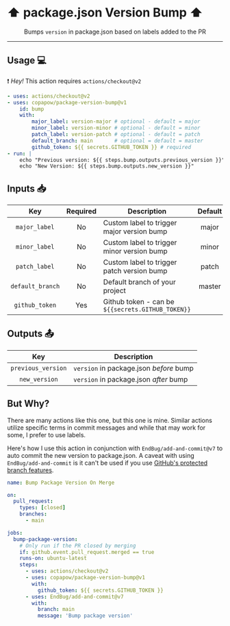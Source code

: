 # :arrow_up: package.json Version Bump :arrow_up:

<p align="center">Bumps <code>version</code> in package.json based on labels added to the PR</p>

---

## Usage :computer:

:exclamation: *Hey!* This action requires `actions/checkout@v2`

```yaml
- uses: actions/checkout@v2
- uses: copapow/package-version-bump@v1
    id: bump
    with:
        major_label: version-major # optional - default = major
        minor_label: version-minor # optional - default = minor
        patch_label: version-patch # optional - default = patch
        default_branch: main       # optional = default = master
        github_token: ${{ secrets.GITHUB_TOKEN }} # required
- run: |
    echo "Previous version: ${{ steps.bump.outputs.previous_version }}"
    echo "New Version: ${{ steps.bump.outputs.new_version }}"
```

## Inputs :inbox_tray:


|Key|Required|Description|Default|
|:-:|:-:|-|:-:|
|`major_label`  | No  | Custom label to trigger major version bump      | major |
|`minor_label`  | No  | Custom label to trigger minor version bump      | minor |
|`patch_label`  | No  | Custom label to trigger patch version bump      | patch |
|`default_branch`  | No  | Default branch of your project  | master |
|`github_token` | Yes | Github token - can be `${{secrets.GITHUB_TOKEN}}` | 

## Outputs :outbox_tray:

|Key|Description|
|:-:|-|
|`previous_version`  | `version` in package.json _before_ bump  |
|`new_version`  | `version` in package.json _after_ bump  |

## But Why?

There are many actions like this one, but this one is mine. Similar actions utilize specific terms in commit messages and while that may work for some, I prefer to use labels.

Here's how I use this action in conjunction with `EndBug/add-and-commit@v7` to auto commit the new version to package.json. A caveat with using `EndBug/add-and-commit` is it can't be used if you use [GitHub's protected branch features](https://docs.github.com/en/github/administering-a-repository/about-protected-branches).

```yaml
name: Bump Package Version On Merge

on:
  pull_request:
    types: [closed]
    branches:
      - main

jobs:
  bump-package-version:
    # Only run if the PR closed by merging
    if: github.event.pull_request.merged == true
    runs-on: ubuntu-latest
    steps:
      - uses: actions/checkout@v2
      - uses: copapow/package-version-bump@v1
        with:
          github_token: ${{ secrets.GITHUB_TOKEN }}
      - uses: EndBug/add-and-commit@v7
        with:
          branch: main
          message: 'Bump package version'
```
